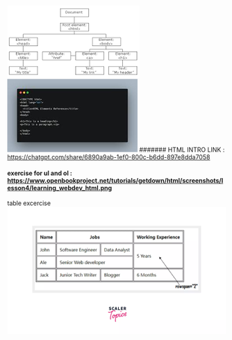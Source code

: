 ![alt text](image-1.png)
![alt text](image-2.png)
####### HTML INTRO LINK : https://chatgpt.com/share/6890a9ab-1ef0-800c-b6dd-897e8dda7058

#### exercise for ul and ol : https://www.openbookproject.net/tutorials/getdown/html/screenshots/lesson4/learning_webdev_html.png


table excercise ![alt text](image-3.png)